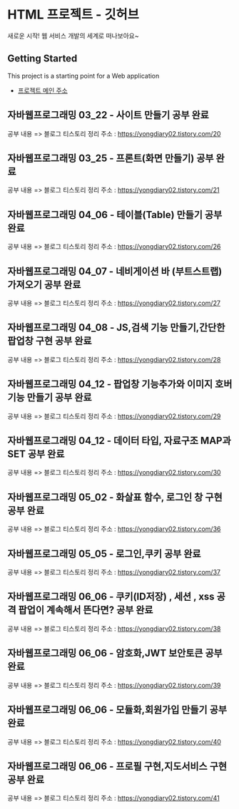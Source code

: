 # HTML 프로젝트 - 깃허브
새로운 시작! 웹 서비스 개발의 세계로 떠나보아요~
## Getting Started
This project is a starting point for a Web application
- [프로젝트 메인 주소](https://github.com/YongGd/WEB_MAIN_20210586)

## 자바웹프로그래밍 03_22 - 사이트 만들기 공부 완료 

공부 내용 => 블로그 티스토리 정리
주소 : https://yongdiary02.tistory.com/20

## 자바웹프로그래밍 03_25 - 프론트(화면 만들기) 공부 완료

공부 내용 => 블로그 티스토리 정리
주소 : https://yongdiary02.tistory.com/21

## 자바웹프로그래밍 04_06 - 테이블(Table) 만들기 공부 완료 

공부 내용 => 블로그 티스토리 정리
주소 : https://yongdiary02.tistory.com/26

## 자바웹프로그래밍 04_07 - 네비게이션 바 (부트스트랩) 가져오기 공부 완료

공부 내용 => 블로그 티스토리 정리
주소 : https://yongdiary02.tistory.com/27

## 자바웹프로그래밍 04_08 - JS,검색 기능 만들기,간단한 팝업창 구현 공부 완료

공부 내용 => 블로그 티스토리 정리
주소 : https://yongdiary02.tistory.com/28

## 자바웹프로그래밍 04_12 - 팝업창 기능추가와 이미지 호버 기능 만들기 공부 완료

공부 내용 => 블로그 티스토리 정리
주소 : https://yongdiary02.tistory.com/29

## 자바웹프로그래밍 04_12 - 데이터 타입, 자료구조  MAP과SET 공부 완료

공부 내용 => 블로그 티스토리 정리
주소 : https://yongdiary02.tistory.com/30   

## 자바웹프로그래밍 05_02 - 화살표 함수, 로그인 창 구현 공부 완료

공부 내용 => 블로그 티스토리 정리
주소 : https://yongdiary02.tistory.com/36

## 자바웹프로그래밍 05_05 - 로그인,쿠키 공부 완료

공부 내용 => 블로그 티스토리 정리
주소 : https://yongdiary02.tistory.com/37

## 자바웹프로그래밍 06_06 - 쿠키(ID저장) , 세션 , xss 공격 팝업이 계속해서 뜬다면? 공부 완료

공부 내용 => 블로그 티스토리 정리
주소 : https://yongdiary02.tistory.com/38

## 자바웹프로그래밍 06_06 - 암호화,JWT 보안토큰 공부 완료

공부 내용 => 블로그 티스토리 정리
주소 : https://yongdiary02.tistory.com/39

## 자바웹프로그래밍 06_06 - 모듈화,회원가입 만들기 공부 완료

공부 내용 => 블로그 티스토리 정리
주소 : https://yongdiary02.tistory.com/40

## 자바웹프로그래밍 06_06 - 프로필 구현,지도서비스 구현 공부 완료

공부 내용 => 블로그 티스토리 정리
주소 : https://yongdiary02.tistory.com/41
